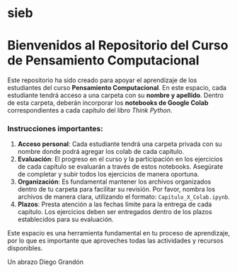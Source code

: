 # sieb
# Bienvenidos al Repositorio del Curso de Pensamiento Computacional

Este repositorio ha sido creado para apoyar el aprendizaje de los estudiantes del curso **Pensamiento Computacional**. En este espacio, cada estudiante tendrá acceso a una carpeta con su **nombre y apellido**. Dentro de esta carpeta, deberán incorporar los **notebooks de Google Colab** correspondientes a cada capítulo del libro *Think Python*.

### Instrucciones importantes:
1. **Acceso personal**: Cada estudiante tendrá una carpeta privada con su nombre donde podrá agregar los colab de cada capítulo.
2. **Evaluación**: El progreso en el curso y la participación en los ejercicios de cada capítulo se evaluarán a través de estos notebooks. Asegúrate de completar y subir todos los ejercicios de manera oportuna.
3. **Organización**: Es fundamental mantener los archivos organizados dentro de tu carpeta para facilitar su revisión. Por favor, nombra los archivos de manera clara, utilizando el formato: `Capítulo_X_Colab.ipynb`.
4. **Plazos**: Presta atención a las fechas límite para la entrega de cada capítulo. Los ejercicios deben ser entregados dentro de los plazos establecidos para su evaluación.

Este espacio es una herramienta fundamental en tu proceso de aprendizaje, por lo que es importante que aproveches todas las actividades y recursos disponibles.

Un abrazo
Diego Grandón
